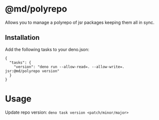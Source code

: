 # @md/polyrepo

Allows you to manage a polyrepo of jsr packages keeping them all in sync.

## Installation

Add the following tasks to your deno.json:

```
{
  "tasks": {
    "version": "deno run --allow-read=. --allow-write=. jsr:@md/polyrepo version"
  }
}
```

# Usage

Update repo version: `deno task version <patch/minor/major>`